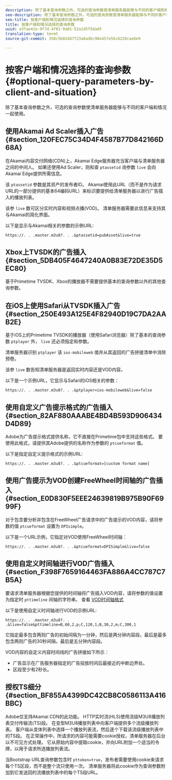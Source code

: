 ```yaml
---
description: 除了基本查询参数之外，可选的查询参数使清单服务器能够与不同的客户端和情况一起使用。
seo-description: 除了基本查询参数之外，可选的查询参数使清单服务器能够与不同的客户端和情况一起使用。
seo-title: 按客户端和情况选择的查询参数
title: 按客户端和情况选择的查询参数
uuid: e3fae41e-9f7d-4f01-9a01-52a1d5f5dad5
translation-type: tm+mt
source-git-commit: 358c5b02d47f23a6adbc98e457e56c8220cae6e9

---
```



# 按客户端和情况选择的查询参数 {#optional-query-parameters-by-client-and-situation}

除了基本查询参数之外，可选的查询参数使清单服务器能够与不同的客户端和情况一起使用。

## 使用Akamai Ad Scaler插入广告 {#section_120FEC75C34D4F4587B77D842166D68A}

在Akamai内容交付网络(CDN)上，Akamai Edge服务器充当客户端与清单服务器之间的中间人。 如果还使用Ad Scaler，则和查 `ptassetid` 询参数 `live` 会向Akamai Edge提供所需信息。

该 `ptassetid` 参数是其资产的发布者ID。 Akamai使用此URL（而不是作为请求URL的一部分提供的基本64编码URL）来标识要提供给清单服务器以进行广告插入的播放列表。

该参 `live` 数可区分实时内容和视频点播(VOD)。 清单服务器需要此信息来支持其与Akamai的简化界面。

以下是显示与Akamai相关的参数的示例URL:

```
https://. . .master.m3u8?. . .&ptassetid=pubAsset&live=true
```

## Xbox上TVSDK的广告插入 {#section_5DB405F4647240A0B83E72DE35D5EC80}

基于Primetime TVSDK、Xbox的播放器不需要提供基本的查询参数以外的其他查询参数。

## 在iOS上使用Safari从TVSDK插入广告 {#section_250E493A125E4F82940D19C7DA2AAB2E}

基于iOS上的Primetime TVSDK的播放器（使用Safari浏览器）除了基本的查询参数 `ptplayer` 外， `live` 还必须指定和参数。

清单服务器识别 `ptplayer` 该 `ios-mobileweb` 值并从其返回的广告拼接清单中消除预卷。

该参 `live` 数告知清单服务器是返回实时内容还是VOD内容。

以下是一个示例URL，它显示与Safari的iOS相关的参数：

```
https://. . .master.m3u8?. . .&ptplayer=ios-mobileweb&live=false
```

## 使用自定义广告提示格式的广告插入 {#section_82AF880AAABE4BD4B593D906434D4D89}

Adobe为广告提示格式提供名称，它不直接在Primetime包中支持这些格式。 要使用此格式，请提供其Adobe提供的名称作为参数的 `ptcueformat` 值。

以下是指定自定义提示格式的示例URL:

```
https://. . .master.m3u8?. . .&ptcueformat=[custom format name]
```

## 使用广告提示为VOD创建FreeWheel时间轴的广告插入 {#section_E0D830F5EEE24639819B975B90F6999F}

对于包含要分析并包含在FreeWheel广告请求中的广告提示的VOD内容，请将参数的值 `ptcueformat` 设置为 `DPIsimple`。

以下是一个URL示例，它指定对VOD使用FreeWheel时间轴：

```
https://. . .master.m3u8?. . .&ptcueformat=DPISimple&live=false
```

## 使用自定义时间轴进行VOD广告插入 {#section_F398F7659164463FA886A4CC787C7B5A}

要请求清单服务器根据您提供的时间轴将广告插入VOD内容，请将参数的值设置为指定时 `pttimeline` 间轴的字符串。 查看 [VOD时间轴格式](../../msapi-topics/ms-changes-vod-timeline/ms-api-timeline-format.md)

以下是使用自定义时间轴进行VOD的示例URL:

```
https://. . .master.m3u8?. . .&live=false&pttimeline=B,60,2,p;C,120,1;B,30,2,m;C,300,1
```

它指定最多包含两则广告的初始间隔为一分钟，然后是两分钟内容段，最后是最多包含两则广告的30秒间隔，最后是五分钟内容段。

VOD内容的自定义内容时间线的广告拼接如下所示：

* 广告显示在广告服务器指定的广告投放时间后最接近的中断边界处。
* 区段至少有2秒长。

## 授权TS细分 {#section_BF855A4399DC42CB8C0586113A416BBC}

Adobe仅支持Akamai CDN的此功能。 HTTP实时流(HLS)使用流级M3U8播放列表交付传输流(TS)段。 在变型M3U8播放列表中向客户端提供多个流级播放列表。 客户端从变体列表中选择一个播放列表流，然后逐个下载该流级播放列表中的TS段。 在正常操作中，所请求的内容可能需要cookie授权，清单服务器在后台以不可见方式处理。 它从原始内容中提取cookie，并向URL附加一个适当的令牌，以用于请求所选播放列表流。

当Bootstrap URL查询参数包含时 `pttoken=true`，发布者需要使用cookie来请求每个TS区段，而不是整个流只使用一次。 清单服务器将此cookie作为查询参数附加到它发送回的流播放列表中的每个TS段URL。
